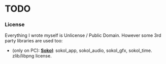 ﻿# TODO


### License

Everything I wrote myself is Unlicense / Public Domain. However some 3rd party libraries are used too:
- (only on PC): [**Sokol**](https://github.com/floooh/sokol): sokol_app, sokol_audio, sokol_gfx, sokol_time. zlib/libpng license.
